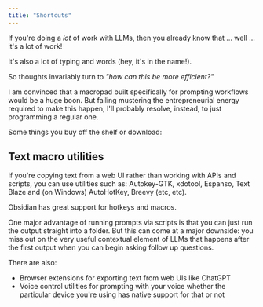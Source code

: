 ```yaml
---
title: "Shortcuts"
---
```


If you're doing a *lot* of work with LLMs, then you already know that ... well ... it's a lot of work!

It's also a lot of typing and words (hey, it's in the name!).

So thoughts invariably turn to *"how can this be more efficient?"*

I am convinced that a macropad built specifically for prompting workflows would be a huge boon. But failing mustering the entrepreneurial energy required to make this happen, I'll probably resolve, instead, to just programming a regular one. 

Some things you buy off the shelf or download:

## Text macro utilities

If you're copying text from a web UI rather than working with APIs and scripts, you can use utilities such as: Autokey-GTK, xdotool, Espanso, Text Blaze and (on Windows) AutoHotKey, Breevy (etc, etc).

Obsidian has great support for hotkeys and macros. 

One major advantage of running prompts via scripts is that you can just run the output straight into a folder. But this can come at a major downside: you miss out on the very useful contextual element of LLMs that happens after the first output when you can begin asking follow up questions.

There are also:

- Browser extensions for exporting text from web UIs like ChatGPT  
- Voice control utilities for prompting with your voice whether the particular device you're using has native support for that or not  